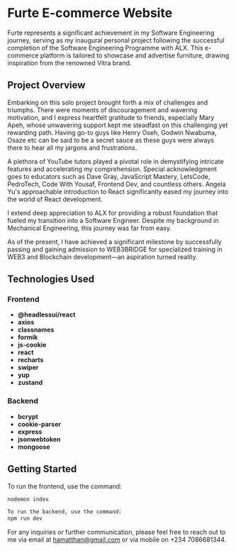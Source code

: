 # Furte E-commerce Website

Furte represents a significant achievement in my Software Engineering journey, serving as my inaugural personal project following the successful completion of the Software Engineering Programme with ALX. This e-commerce platform is tailored to showcase and advertise furniture, drawing inspiration from the renowned Vitra brand.

## Project Overview

Embarking on this solo project brought forth a mix of challenges and triumphs. There were moments of discouragement and wavering motivation, and I express heartfelt gratitude to friends, especially Mary Apeh, whose unwavering support kept me steadfast on this challenging yet rewarding path. Having go-to guys like Henry Oseh, Godwin Nwabuma, Osaze etc can be said to be a secret sauce as these guys were always there to hear all my jargons and frustrations.

A plethora of YouTube tutors played a pivotal role in demystifying intricate features and accelerating my comprehension. Special acknowledgment goes to educators such as Dave Gray, JavaScript Mastery, LetsCode, PedroTech, Code With Yousaf, Frontend Dev, and countless others. Angela Yu's approachable introduction to React significantly eased my journey into the world of React development.

I extend deep appreciation to ALX for providing a robust foundation that fueled my transition into a Software Engineer. Despite my background in Mechanical Engineering, this journey was far from easy.

As of the present, I have achieved a significant milestone by successfully passing and gaining admission to WEB3BRIDGE for specialized training in WEB3 and Blockchain development—an aspiration turned reality.

## Technologies Used

### Frontend

- **@headlessui/react**
- **axios**
- **classnames**
- **formik**
- **js-cookie**
- **react**
- **recharts**
- **swiper**
- **yup**
- **zustand**

### Backend

- **bcrypt**
- **cookie-parser**
- **express**
- **jsonwebtoken**
- **mongoose**

## Getting Started

To run the frontend, use the command:

```bash
nodemon index

To run the backend, use the command:
npm run dev
```

For any inquiries or further communication, please feel free to reach out to me via email at hamatthan@gmail.com or via mobile on +234 7086681344.